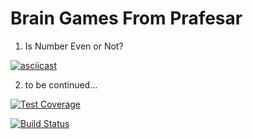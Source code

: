 # Brain Games From Prafesar

1. Is Number Even or Not?

[![asciicast](https://asciinema.org/a/244384.svg)](https://asciinema.org/a/244384)

2. to be continued...

[![Test Coverage](https://api.codeclimate.com/v1/badges/a99a88d28ad37a79dbf6/test_coverage)](https://codeclimate.com/github/codeclimate/codeclimate/test_coverage)

[![Build Status](https://travis-ci.org/prafesar/project-lvl1-s486.svg?branch=master)](https://travis-ci.org/prafesar/project-lvl1-s486)
